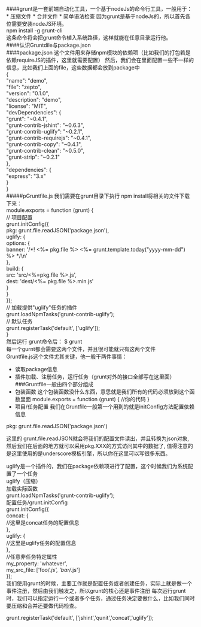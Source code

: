 
  ####grunt是一套前端自动化工具，一个基于nodeJs的命令行工具，一般用于：
    * 压缩文件 
    * 合并文件 
    * 简单语法检查 
  因为grunt是基于nodeJs的，所以首先各位需要安装nodeJS环境。<br />
  npm install -g grunt-cli <br />
  这条命令将会把grunt命令植入系统路径，这样就能在任意目录运行他。<br />
  ####认识Gruntdile与package.json <br />
  ####package.json
  这个文件用来存储npm模块的依赖项（比如我们的打包若是依赖requireJS的插件，这里就需要配置）
  然后，我们会在里面配置一些不一样的信息，比如我们上面的file，这些数据都会放到package中<br />
  { <br />
    "name": "demo",<br />
    "file": "zepto",<br />
    "version": "0.1.0",<br />
    "description": "demo",<br />
    "license": "MIT",<br />
    "devDependencies": {<br />
      "grunt": "~0.4.1",<br />
      "grunt-contrib-jshint": "~0.6.3",<br />
      "grunt-contrib-uglify": "~0.2.1",<br />
      "grunt-contrib-requirejs": "~0.4.1",<br />
      "grunt-contrib-copy": "~0.4.1",<br />
      "grunt-contrib-clean": "~0.5.0",<br />
      "grunt-strip": "~0.2.1"<br />
    },<br />
    "dependencies": {<br />
      "express": "3.x"<br />
    }<br />
  }<br />
  #####pGruntfile.js
  我们需要在grunt目录下执行 npm install将相关的文件下载下来：<br />
  module.exports = function (grunt) { <br />
    // 项目配置 <br />
    grunt.initConfig({ <br />
      pkg: grunt.file.readJSON('package.json'), <br />
      uglify: { <br />
        options: { <br />
          banner: '/*! <%= pkg.file %> <%= grunt.template.today("yyyy-mm-dd") %> */\n'<br />
        }, <br />
        build: { <br />
          src: 'src/<%=pkg.file %>.js', <br />
          dest: 'dest/<%= pkg.file %>.min.js' <br />
        } <br />
      } <br />
    }); <br />
    // 加载提供"uglify"任务的插件 <br />
    grunt.loadNpmTasks('grunt-contrib-uglify'); <br />
    // 默认任务<br />
    grunt.registerTask('default', ['uglify']); <br />
  }<br />
  然后运行 grunt命令后：  $ grunt<br />
  每一个gurnt都会需要这两个文件，并且很可能就只有这两个文件 <br />
  Gruntfile.js这个文件尤其关键，他一般干两件事情： <br />
  * 读取package信息
  * 插件加载、注册任务，运行任务（grunt对外的接口全部写在这里面）
  ###Gruntfile一般由四个部分组成
  * 包装函数
  这个包装函数没什么东西，意思就是我们所有的代码必须放到这个函数里面
  module.exports = function (grunt) {
  //你的代码
  }
  * 项目/任务配置
  我们在Gruntfile一般第一个用到的就是initConfig方法配置依赖信息<br />
  
  pkg: grunt.file.readJSON('package.json')<br />
  
  这里的 grunt.file.readJSON就会将我们的配置文件读出，并且转换为json对象,
  然后我们在后面的地方就可以采用pkg.XXX的方式访问其中的数据了,
  值得注意的是这里使用的是underscore模板引擎，所以你在这里可以写很多东西。<br />
  
  uglify是一个插件的，我们在package依赖项进行了配置，这个时候我们为系统配置了一个任务<br />
  uglify（压缩）<br />
  加载实际函数<br />
  grunt.loadNpmTasks('grunt-contrib-uglify');<br />
  配置任务/grunt.initConfig<br />
  grunt.initConfig({<br />
      concat: {<br />
          //这里是concat任务的配置信息<br />
      },<br />
      uglify: {<br />
          //这里是uglify任务的配置信息<br />
      },<br />
      //任意非任务特定属性<br />
      my_property: 'whatever',<br />
      my_src_file: ['foo/*.js', 'bar/*.js']<br />
  });<br />
  我们使用grunt的时候，主要工作就是配置任务或者创建任务，实际上就是做一个事件注册，然后由我们触发之，所以grunt的核心还是事件注册
  每次运行grunt时，我们可以指定运行一个或者多个任务，通过任务决定要做什么，比如我们同时要压缩和合并还要做代码检查。<br />
  
  grunt.registerTask('default', ['jshint','qunit','concat','uglify']);<br />

